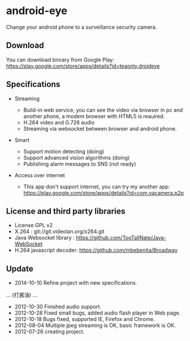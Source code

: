 android-eye
===========

Change your android phone to a surveillance security camera.

## Download ##
You can download binrary from Google Play: 
https://play.google.com/store/apps/details?id=teaonly.droideye 

## Specifications ##
* Streaming 
  * Build-in web service, you can see the video via browser in pc and another phone, a modem browser with HTML5 is reauired.
  * H.264 video and G.726 audio
  * Streaming via websocket between browser and android phone.

* Smart
  * Support motion detecting (doing)
  * Support advanced vision algorithms (doing)
  * Publishing alarm messages to SNS (not ready) 
  
* Access over internet
  * This app don't support internet, you can try my another app:
    https://play.google.com/store/apps/details?id=com.yacamera.p2p

## License and third party libraries
  * License GPL v2
  * X.264 : git://git.videolan.org/x264.git 
  * Java Websocket library : https://github.com/TooTallNate/Java-WebSocket
  * H.264 javascript decoder:  https://github.com/mbebenita/Broadway

## Update ##
*  2014-10-10  Refine project with new specifications.

 ... (打酱油) ...

*  2012-10-30  Finished audio support.
*  2012-10-28  Fixed small bugs, added audio flash player in Web page.
*  2012-10-18  Bugs fixed, supported IE, Firefox and Chrome. 
*  2012-08-04  Multiple jpeg streaming is OK, basic framework is OK.
*  2012-07-26  creating project.

